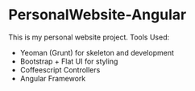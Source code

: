 PersonalWebsite-Angular
=======================
This is my personal website project.
Tools Used:
- Yeoman (Grunt) for skeleton and development
- Bootstrap + Flat UI for styling
- Coffeescript Controllers
- Angular Framework
